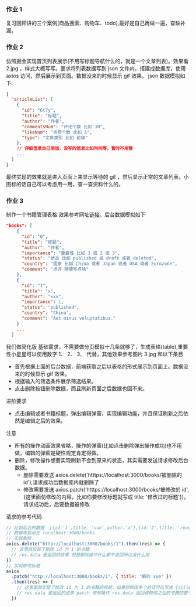 ### 作业 1

复习回顾讲的三个案例(商品搜索、购物车、todo),最好是自己再做一遍，查缺补漏。

### 作业 2

仿照掘金实现首页列表展示(不用写标题导航什么的，就是一个文章列表)。效果看 2.jpg ，样式大概写写。要求将列表数据写到 json 文件内，搭建成数据库，使用 axios 访问，然后展示到页面。数据没来的时候显示 gif 效果。 json 数据模拟如下:

```json
{
  "articleList": [
    {
      "id": "6t7y",
      "title": "标题",
      "author": "作者",
      "commentsNum": "评论个数 比如 10",
      "likeNum": "点赞个数 比如 5",
      "type": "文章类别 比如 前端"
    },
    // 详细信息自己添加，没写的信息比如时间等，暂时不用管
    ...
  ]
}
```

最终实现的效果就是进入页面上来显示等待的 gif ，然后显示正常的文章列表。小图标的话自己可以考虑用一用，查一查资料什么的。

### 作业 3

制作一个书籍管理表格
效果参考网址[链接](https://armour.github.io/vue-typescript-admin-template/#/table/complex-table)。后台数据模拟如下

```json
"books": [
    {
      "id": "0",
      "title": "标题",
      "author": "作者",
      "importance": "重要性 比如 1 或 2 或 3",
      "status": "状态 比如 published 或 draft 或者 deleted",
      "country": "国家 比如 China 或者 Japan 或者 USA 或者 Eurozone",
      "comment": "点评 随便写点啥"
    },
    {
      "id": "1",
      "title": "x",
      "author": "xxx",
      "importance": 1,
      "status": "published",
      "country": "China",
      "comment": "Aut minus voluptatibus."
    }
    ...
  ]
```

我们做简化版
基础需求，不需要做分页模拟十几条就够了，生成表格(table),重要性小星星可以使用数字 1、 2、 3、 代替，其他效果参考图片 3.jpg 和以下条目

- 首先根据上面的后台数据，前端获取之后以表格的形式展示到页面上。数据没来的时候显示 gif 效果。
- 根据输入的筛选条件展示筛选结果。
- 点击删除按钮删除数据，而且刷新页面之后数据也回不来。

进阶要求

- 点击编辑或者书籍标题，弹出编辑弹窗，实现编辑功能，并且保证刷新之后依然是编辑之后的效果。

注意

- 所有的操作动画效果省略，操作的弹窗(比如点击删除弹出操作成功)也不用做，编辑的弹窗是硬性规定肯定得做。
- 删除，修改操作想要实现刷新不会到原来的状态，其实需要发送请求修改后台数据。
  - 删除需要发送 axios.delete('htttps://localhost:3000/books/被删除的 id'),请求成功后数据库内就删除了
  - 修改需要发送 axios.patch('htttps://localhost:3000/books/被修改的 id',{这里面仿修改的内容，比如你要修改标题就写成 title: '修改过的标题'})，请求成功后，后要数据被修改

请求的参考代码

```js
// 比如后台的数据  [{id:'1',title: 'vue',author:'a'},{id:'2',title: 'react',author:'b'},{id:'3',title: '小程序',author:'c'}]
// 数据库启动在 localhost:3000/books
// 实现删除
axios.delete("http://localhost:3000/books/1").then((res) => {
  // 这里就实现了删除 id 为 1 的书籍
  // res.data 是返回的结果 但是删除操作什么都不返回所以没什么用
})
// 实现修改标题
axios
  .patch("http://localhost:3000/books/1", { title: "新的 vue" })
  .then((res) => {
    // 这里面就实现了修改 id 为 1 的书籍的标题，如果想修改多个的话可以写成 {title:'新的',author: '新的',等等}
    // res.data 是返回的结果 patch 修改操作 res.data 返回诶修改之后的书籍的整个对象
  })
```
